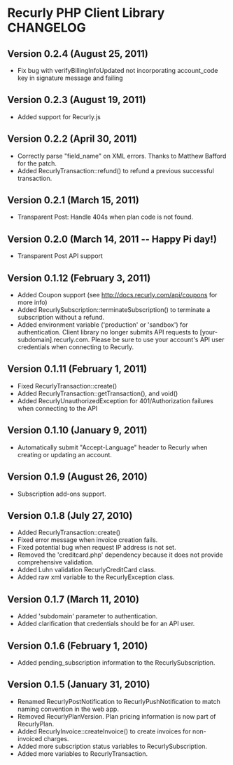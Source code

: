 # Recurly PHP Client Library CHANGELOG

## Version 0.2.4 (August 25, 2011)

* Fix bug with verifyBillingInfoUpdated not incorporating account_code key in signature message and failing

## Version 0.2.3 (August 19, 2011)

* Added support for Recurly.js

## Version 0.2.2 (April 30, 2011)

* Correctly parse "field_name" on XML errors. Thanks to Matthew Bafford for the patch.
* Added RecurlyTransaction::refund() to refund a previous successful transaction.

## Version 0.2.1 (March 15, 2011)

* Transparent Post: Handle 404s when plan code is not found.

## Version 0.2.0 (March 14, 2011 -- Happy Pi day!)

* Transparent Post API support

## Version 0.1.12 (February 3, 2011)

* Added Coupon support (see http://docs.recurly.com/api/coupons for more info)
* Added RecurlySubscription::terminateSubscription() to terminate a subscription without a refund.
* Added environment variable ('production' or 'sandbox') for authentication. Client library no longer submits API requests to [your-subdomain].recurly.com. Please be sure to use your account's API user credentials when connecting to Recurly.

## Version 0.1.11 (February 1, 2011)

* Fixed RecurlyTransaction::create()
* Added RecurlyTransaction::getTransaction(), and void()
* Added RecurlyUnauthorizedException for 401/Authorization failures when connecting to the API

## Version 0.1.10 (January 9, 2011)

* Automatically submit "Accept-Language" header to Recurly when creating or updating an account.

## Version 0.1.9 (August 26, 2010)

* Subscription add-ons support.

## Version 0.1.8 (July 27, 2010)

* Added RecurlyTransaction::create()
* Fixed error message when invoice creation fails.
* Fixed potential bug when request IP address is not set.
* Removed the 'creditcard.php' dependency because it does not provide comprehensive validation.
* Added Luhn validation RecurlyCreditCard class.
* Added raw xml variable to the RecurlyException class.

## Version 0.1.7 (March 11, 2010)

* Added 'subdomain' parameter to authentication.
* Added clarification that credentials should be for an API user.

## Version 0.1.6 (February 1, 2010)

* Added pending_subscription information to the RecurlySubscription.

## Version 0.1.5 (January 31, 2010)

* Renamed RecurlyPostNotification to RecurlyPushNotification to match naming convention in the web app.
* Removed RecurlyPlanVersion. Plan pricing information is now part of RecurlyPlan.
* Added RecurlyInvoice::createInvoice() to create invoices for non-invoiced charges.
* Added more subscription status variables to RecurlySubscription.
* Added more variables to RecurlyTransaction.
